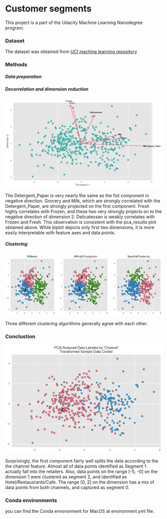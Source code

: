 # Customer segments
This project is a part of the Udacity Machine Learning Nanodegree program.


### Dataset
The dataset was obtained from [UCI machine learning 
repository](https://archive.ics.uci.edu/ml/datasets/Wholesale+customers)

### Methods

##### Data preparation
##### Decorrelation and dimension reduction
![Alt text](https://github.com/JennyLeeStat/customer_segments/blob/master/assets/pca_biplot.png)


The Detergent_Paper is very nearly the same as the fist component in negative direction. Grocery and Milk, which are strongly correlated with the Detergent_Paper, are strongly projected on the first component. Fresh highly correlates with Frozen, and these two very strongly projects on to the negative direction of dimension 2. Delicatessan is weakly correlates with Frozen and Fresh. This observation is consistent with the pca_results plot obtained above. While biplot depicts only first two dimensions, it is more easily interpretable with feature axes and data points.

##### Clustering
![Alt text](https://github.com/JennyLeeStat/customer_segments/blob/master/assets/compare_clusters.png)

Three different clustering algorithms generally agree with each other.


### Conclustion
![Alt text](https://github.com/JennyLeeStat/customer_segments/blob/master/assets/channel_plot.png)

Surprisingly, the first component fairly well splits the data according to the the channel feature. 
Almost all of data points identified as Segment 1 actually fall into the retailers. 
Also, data points on the range [-5, -0] on the dimension 1 were clustered as segment 2, 
and identified as Hotel/Restausrants/Cafe. 
The range [0, 2] on the dimension has a mix of data points from both channels, and captured as segment 0.


### Conda environments
 you can find the Conda envoronment for MacOS at
 environment.yml file.